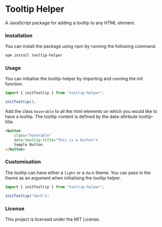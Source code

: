 # Tooltip Helper

A JavaScript package for adding a tooltip to any HTML element.

### Installation

You can install the package using npm by running the following command.

```bash
npm install tooltip-helper
```

### Usage

You can initialise the tooltip-helper by importing and running the init function.

```JavaScript
import { initTooltip } from "tooltip-helper";

initTooltip();
```

Add the class `hoverable` to all the html elements on which you would like to have a tooltip. The tooltip content is defined by the data-attribute tooltip-title.

```HTML
<button
    class="hoverable"
    data-tooltip-title="This is a button">
    Sample Button
</button>
```

### Customisation

The tooltip can have either a `light` or a `dark` theme. You can pass in the theme as an argument when initialising the tooltip helper.

```JavaScript
import { initTooltip } from "tooltip-helper";

initTooltip("dark");
```

### License

This project is licensed under the MIT License.
